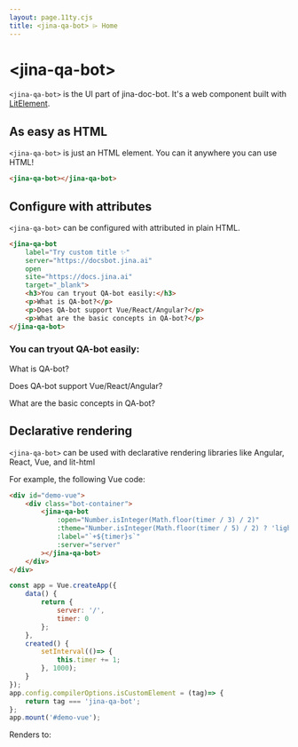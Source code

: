 ```yaml
---
layout: page.11ty.cjs
title: <jina-qa-bot> ⌲ Home
---
```


# &lt;jina-qa-bot>

`<jina-qa-bot>` is the UI part of jina-doc-bot. It's a web component built with [LitElement](https://lit.dev).

## As easy as HTML

<section class="columns">
  <div>

`<jina-qa-bot>` is just an HTML element. You can it anywhere you can use HTML!

```html
<jina-qa-bot></jina-qa-bot>
```

  </div>
<div class="bot-container">
    <jina-qa-bot></jina-qa-bot>
</div>

</section>

## Configure with attributes

<section class="columns">
  <div>

`<jina-qa-bot>` can be configured with attributed in plain HTML.

```html
<jina-qa-bot 
    label="Try custom title ✨"
    server="https://docsbot.jina.ai" 
    open
    site="https://docs.jina.ai" 
    target="_blank">
    <h3>You can tryout QA-bot easily:</h3>
    <p>What is QA-bot?</p>
    <p>Does QA-bot support Vue/React/Angular?</p>
    <p>What are the basic concepts in QA-bot?</p>
</jina-qa-bot>
```

  </div>
  <div class="bot-container">
        <jina-qa-bot label="Try custom title ✨" server="https://docsbot.jina.ai" site="https://docs.jina.ai" target="_blank" open>
           <h3>You can tryout QA-bot easily:</h3>
            <p>What is QA-bot?</p>
            <p>Does QA-bot support Vue/React/Angular?</p>
            <p>What are the basic concepts in QA-bot?</p> 
        </jina-qa-bot>
  </div>
</section>

## Declarative rendering

<section class="columns">
  <div>

`<jina-qa-bot>` can be used with declarative rendering libraries like Angular, React, Vue, and lit-html

For example, the following Vue code:
```html
<div id="demo-vue">
    <div class="bot-container">
        <jina-qa-bot 
            :open="Number.isInteger(Math.floor(timer / 3) / 2)"
            :theme="Number.isInteger(Math.floor(timer / 5) / 2) ? 'light':'dark'"
            :label="`+${timer}s`" 
            :server="server"
        ></jina-qa-bot>
    </div>
</div>
```

```js
const app = Vue.createApp({ 
    data() {
        return { 
            server: '/', 
            timer: 0 
        };
    },
    created() {
        setInterval(()=> {
            this.timer += 1;
        }, 1000);
    }
});
app.config.compilerOptions.isCustomElement = (tag)=> {
    return tag === 'jina-qa-bot';
};
app.mount('#demo-vue');
```

  </div>
  <div>
Renders to:
<div id="demo-vue">
    <div class="bot-container" v-bind:class="Number.isInteger(Math.floor(timer / 5) / 2) ? 'light' : 'dark'">
        <jina-qa-bot 
            :open="Number.isInteger(Math.floor(timer / 3) / 2)" 
            :label="` +${timer}s`" 
            :server="server"
            :theme="Number.isInteger(Math.floor(timer / 5) / 2) ? 'light':'dark'"
        ></jina-qa-bot>
    </div>
</div>
<script src="https://unpkg.com/vue@next"></script>
<script type="text/javascript">
    const app = Vue.createApp({ 
        data() {
            return { server: 'baidu.com', timer: 0 };
        },
        created() {
            setInterval(()=> {
                this.timer += 1;
            }, 1000);
        }
    });
    app.config.compilerOptions.isCustomElement = (tag)=> {
        return tag === 'jina-qa-bot';
    }
    app.mount('#demo-vue');
</script>

  </div>
</section>
